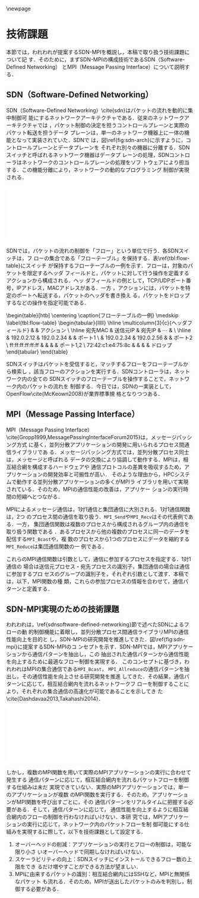 \newpage

# 技術課題

本節では，われわれが提案するSDN-MPIを概説し，本稿で取り扱う技術課題について記
す．そのために，まずSDN-MPIの構成技術であるSDN（Software-Defined Networking）
とMPI（Message Passing Interface）について説明する．

## SDN（Software-Defined Networking）

<!-- SDNの説明 -->
SDN（Software-Defined Networking）\cite{sdn}はパケットの流れを動的に集中制御可
能にするネットワークアーキテクチャである．従来のネットワークアーキテクチャでは
，パケット制御の決定を担うコントロールプレーンと実際のパケット転送を担うデータ
プレーンは，単一のネットワーク機器上に一体の機能となって実装されていた．SDNで
は，図\ref{fig:sdn-arch}に示すように，コントロールプレーンとデータプレーンを
それぞれ別々の機器に分離する．SDNスイッチと呼ばれるネットワーク機器はデータプ
レーンの処理，SDNコントローラはネットワークのコントロールプレーンの処理をソフ
トウェアにより担当する．この機能分離により，ネットワークの動的なプログラミング
制御が実現される．

![SDNのアーキテクチャ\label{fig:sdn-arch}](sdn-arch.pdf)

SDNでは，パケットの流れの制御を「フロー」という単位で行う．各SDNスイッチは，フ
ローの集合である「フローテーブル」を保持する．表\ref{tbl:flow-table}にスイッチ
が保持するフローテーブルの一例を示す．フローは，対象のパケットを限定するヘッダ
フィールドと，パケットに対して行う操作を定義するアクションから構成される．ヘッ
ダフィールドの例として，TCP/UDPポート番号，IPアドレス，MACアドレスがある．一方
，アクションには，パケットを特定のポートへ転送する，パケットのヘッダを書き換え
る，パケットをドロップするなどの操作を指定可能である．

\begin{table}[htb]
    \centering
    \caption{フローテーブルの一例}
    \medskip
    \label{tbl:flow-table}
    \begin{tabular}{lllll}
        \hline
        \multicolumn{3}{c}{ヘッダフィールド}        &          & アクション \\ \hline
        宛先MAC           & 送信元IP   & 宛先IP     & $\cdots$ &            \\ \hline
                          & 192.0.2.12 & 192.0.2.34 &          & ポート1    \\
                          & 192.0.2.34 & 192.0.2.56 &          & ポート2    \\
        ff:ff:ff:ff:ff:ff &            &            &          & ポート1,2  \\
        72:42:c1:e4:75:8c &            &            &          & ドロップ
    \end{tabular}
\end{table}

SDNスイッチはパケットを受信すると，マッチするフローをフローテーブルから検索し
，該当フローのアクションを実行する．SDNコントローラは，ネットワーク内の全ての
SDNスイッチのフローテーブルを操作することで，ネットワーク内のパケットの流れを
制御する．今日では，SDNの一実装として，OpenFlow\cite{McKeown2008}が業界標準規
格となりつつある．

## MPI（Message Passing Interface）

MPI（Message Passing Interface）
\cite{Gropp1999,MessagePassingInterfaceForum2015}は，メッセージパッシング方式
に基く，並列分散アプリケーションの開発に用いられるプロセス間通信ライブラリであ
る．メッセージパッシング方式では，並列分散プロセス同士は，メッセージと呼ばれる
データの交換により協調して動作する．MPIは，相互結合網を構成するハードウェアや
通信プロトコルの差異を吸収するため，アプリケーションの開発効率と可搬性が高い．
そのような理由から，HPCシステムで動作する並列分散アプリケーションの多くがMPIラ
イブラリを用いて実現されている．そのため，MPIの通信性能の改善は，アプリケー
ションの実行時間の短縮へとつながる．

MPIによるメッセージ通信は，1対1通信と集団通信に大別される．1対1通信関数は，2つ
のプロセス間の通信を取り扱う．`MPI_Send`や`MPI_Recv`はその代表例である．一方，
集団通信関数は複数のプロセスから構成されるグループ内の通信を取り扱う関数である
．あるプロセスから他の複数のプロセスに同一のデータを配信する`MPI_Bcast`や，複
数のプロセスから1つのプロセスにデータを縮約する`MPI_Reduce`は集団通信関数の一
例である．

これらのMPI通信関数は引数として，通信に参加するプロセスを指定する．1対1通信の
場合は送信元プロセス・宛先プロセスの識別子，集団通信の場合は通信に参加するプロ
セスのグループの識別子を，それぞれ引数として渡す．本稿では，以下，MPI関数の種
類，これらの参加プロセスの情報を合わせて，通信パターンと定義する．

## SDN-MPI実現のための技術課題

<!-- SDN-MPIのコンセプト -->
われわれは，\ref{sdnsoftware-defined-networking}節で述べたSDNによるフローの動
的制御機能に着眼し，並列分散プロセス間通信ライブラリMPIの通信性能向上を目的と
し，SDN-MPIの研究開発を推進してきた．図\ref{fig:sdn-mpi}に提案するSDN-MPIのコ
ンセプトを示す．SDN-MPIでは，MPIアプリケーションから通信パターンを抽出し，この
抽出された通信パターンから通信性能を向上するために最適なフロー制御を実現する．
このコンセプトに基づき，われわれはMPIの集合通信である`MPI_Bcast`，
`MPI_Allreduce`の通信パターンを抽出し，その通信性能を向上させる研究開発を推進
してきた．その結果，通信パターンに応じて，相互結合網内を流れるネットワークフ
ローを制御することにより，それぞれの集合通信の高速化が可能であることを示してき
た\cite{Dashdavaa2013,Takahashi2014}．

![SDN-MPI概念図\label{fig:sdn-mpi}](sdn-mpi.pdf)

しかし，複数のMPI関数を用いて実際のMPIアプリケーションの実行に合わせて発生する
通信パターンに応じて，相互結合網内を流れるパケットフローを制御する仕組みは未だ
実現できていない．実際のMPIアプリケーションでは，単一のアプリケーションが複数
のMPI関数を実行する．そのため，アプリケーションがMPI関数を呼び出すごとに，その
通信パターンをリアルタイムに把握する必要がある．そして，通信パターンに応じて，
通信性能を向上するように相互結合網内のフローの制御を行わなければいけない．本研
究では，MPIアプリケーションの実行に応じて，ネットワーク内のパケットフローを制
御可能にする仕組みを実現するに際して，以下を技術課題として設定する．

1. オーバーヘッドの削減：アプリケーションの実行とフローの制御は，可能な限り小さ
    いオーバーヘッドで同期しなければいけない．
2. スケーラビリティの向上：SDNスイッチにインストールできるフロー数の上限をでき
    るだけ増やすことができる方法が望ましい．
3. MPIに由来するパケットの識別：相互結合網内にはSSHなど，MPIと無関係なパケット
    も流れる．そのため，MPIが送出したパケットのみを判別し，制御する必要がある．

